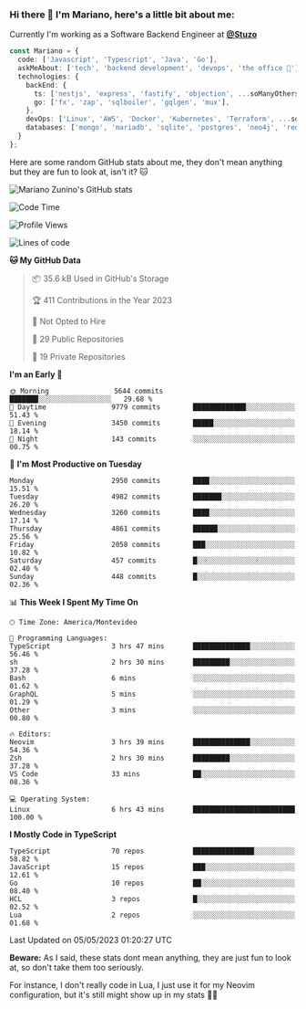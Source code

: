 ### Hi there 👋 I'm Mariano, here's a little bit about me:

Currently I'm working as a Software Backend Engineer at [**@Stuzo**](https://www.stuzo.com/)

```ts
const Mariano = {
  code: ['Javascript', 'Typescript', 'Java', 'Go'],
  askMeAbout: ['tech', 'backend development', 'devops', 'the office 💼'],
  technologies: {
    backEnd: {
      ts: ['nestjs', 'express', 'fastify', 'objection', ...soManyOthersFrameworks],
      go: ['fx', 'zap', 'sqlboiler', 'gqlgen', 'mux'],
    },
    devOps: ['Linux', 'AWS', 'Docker', 'Kubernetes', 'Terraform', ...soManyOthersTools],
    databases: ['mongo', 'mariadb', 'sqlite', 'postgres', 'neo4j', 'redis'],
  }
};
```

Here are some random GitHub stats about me, they don't mean anything but they are fun to look at, isn't it? 🐱

![Mariano Zunino's GitHub stats](https://github-readme-stats.vercel.app/api?username=marianozunino&count_private=true&show_icons=true&theme=radical)

<!--START_SECTION:waka-->
![Code Time](http://img.shields.io/badge/Code%20Time-718%20hrs%208%20mins-blue)

![Profile Views](http://img.shields.io/badge/Profile%20Views-0-blue)

![Lines of code](https://img.shields.io/badge/From%20Hello%20World%20I%27ve%20Written-7.0%20million%20lines%20of%20code-blue)

**🐱 My GitHub Data** 

> 📦 35.6 kB Used in GitHub's Storage 
 > 
> 🏆 411 Contributions in the Year 2023
 > 
> 🚫 Not Opted to Hire
 > 
> 📜 29 Public Repositories 
 > 
> 🔑 19 Private Repositories 
 > 
**I'm an Early 🐤** 

```text
🌞 Morning                5644 commits        ███████░░░░░░░░░░░░░░░░░░   29.68 % 
🌆 Daytime                9779 commits        █████████████░░░░░░░░░░░░   51.43 % 
🌃 Evening                3450 commits        █████░░░░░░░░░░░░░░░░░░░░   18.14 % 
🌙 Night                  143 commits         ░░░░░░░░░░░░░░░░░░░░░░░░░   00.75 % 
```
📅 **I'm Most Productive on Tuesday** 

```text
Monday                   2950 commits        ████░░░░░░░░░░░░░░░░░░░░░   15.51 % 
Tuesday                  4982 commits        ███████░░░░░░░░░░░░░░░░░░   26.20 % 
Wednesday                3260 commits        ████░░░░░░░░░░░░░░░░░░░░░   17.14 % 
Thursday                 4861 commits        ██████░░░░░░░░░░░░░░░░░░░   25.56 % 
Friday                   2058 commits        ███░░░░░░░░░░░░░░░░░░░░░░   10.82 % 
Saturday                 457 commits         █░░░░░░░░░░░░░░░░░░░░░░░░   02.40 % 
Sunday                   448 commits         █░░░░░░░░░░░░░░░░░░░░░░░░   02.36 % 
```


📊 **This Week I Spent My Time On** 

```text
🕑︎ Time Zone: America/Montevideo

💬 Programming Languages: 
TypeScript               3 hrs 47 mins       ██████████████░░░░░░░░░░░   56.46 % 
sh                       2 hrs 30 mins       █████████░░░░░░░░░░░░░░░░   37.28 % 
Bash                     6 mins              ░░░░░░░░░░░░░░░░░░░░░░░░░   01.62 % 
GraphQL                  5 mins              ░░░░░░░░░░░░░░░░░░░░░░░░░   01.29 % 
Other                    3 mins              ░░░░░░░░░░░░░░░░░░░░░░░░░   00.80 % 

🔥 Editors: 
Neovim                   3 hrs 39 mins       ██████████████░░░░░░░░░░░   54.36 % 
Zsh                      2 hrs 30 mins       █████████░░░░░░░░░░░░░░░░   37.28 % 
VS Code                  33 mins             ██░░░░░░░░░░░░░░░░░░░░░░░   08.36 % 

💻 Operating System: 
Linux                    6 hrs 43 mins       █████████████████████████   100.00 % 
```

**I Mostly Code in TypeScript** 

```text
TypeScript               70 repos            ███████████████░░░░░░░░░░   58.82 % 
JavaScript               15 repos            ███░░░░░░░░░░░░░░░░░░░░░░   12.61 % 
Go                       10 repos            ██░░░░░░░░░░░░░░░░░░░░░░░   08.40 % 
HCL                      3 repos             █░░░░░░░░░░░░░░░░░░░░░░░░   02.52 % 
Lua                      2 repos             ░░░░░░░░░░░░░░░░░░░░░░░░░   01.68 % 
```




 Last Updated on 05/05/2023 01:20:27 UTC
<!--END_SECTION:waka-->

**Beware:** As I said, these stats dont mean anything, they are just fun to look at, so don't take them too seriously.

For instance, I don't really code in Lua, I just use it for my Neovim configuration, but it's still might show up in my stats 🤷‍♂️
